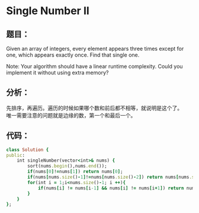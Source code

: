# Single Number II
## 题目：
Given an array of integers, every element appears three times except for one, which appears exactly once. Find that single one.

Note:
Your algorithm should have a linear runtime complexity. Could you implement it without using extra memory?

## 分析：
先排序，再遍历。遍历的时候如果哪个数和前后都不相等，就说明是这个了。<br>
唯一需要注意的问题就是边缘的数，第一个和最后一个。<br>

## 代码：
```ruby
class Solution {
public:
    int singleNumber(vector<int>& nums) {
        sort(nums.begin(),nums.end());
        if(nums[0]!=nums[1]) return nums[0];
        if(nums[nums.size()-1]!=nums[nums.size()-2]) return nums[nums.size()-1];
        for(int i = 1;i<nums.size()-1; i ++){
            if(nums[i] != nums[i-1] && nums[i] != nums[i+1]) return nums[i];
        }
    }
};
```
